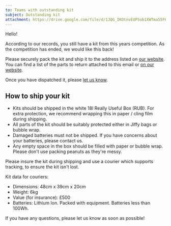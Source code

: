 ```yaml
---
to: Teams with outstanding kit
subject: Outstanding kit
attachment: https://drive.google.com/file/d/1JQG_IKOtnvEUPSob1XWTma55FHRK_r4o/view
---
```


Hello!

According to our records, you still have a kit from this years competition. As the competition has ended, we would like this back!

Please securely pack the kit and ship it to the address listed on [our website](https://studentrobotics.org/contact/). You can find a list of the parts to return attached to this email or [on our website](https://studentrobotics.org/docs/kit/).

Once you have dispatched it, please [let us know](mailto:teams@studentrobotics.org).

## How to ship your kit

- Kits should be shipped in the white 18l Really Useful Box (RUB). For extra protection, we recommend wrapping this in paper / cling film during shipping.
- All parts of the kit should be suitably protected either in Jiffy bags or bubble wrap.
- Damaged batteries must not be shipped. If you have concerns about your batteries, please contact us.
- Any empty space in the box should be filled with paper or bubble wrap. Please don't use packing peanuts as they're messy.

Please insure the kit during shipping and use a courier which supports tracking, to ensure the kit isn't lost.

Kit data for couriers:

- Dimensions: 48cm x 39cm x 20cm
- Weight: 6kg
- Value (for insurance): £500
- Batteries: Lithium Ion. Packed with equipment. Batteries less than 100Wh.

If you have any questions, please let us know as soon as possible!
